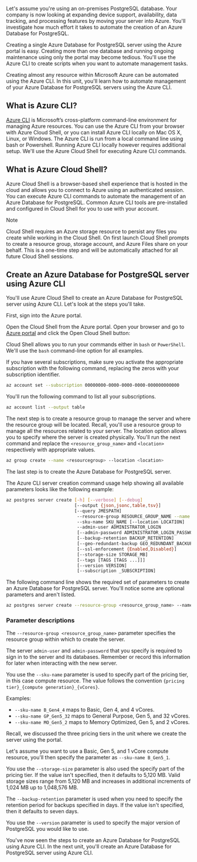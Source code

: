 Let's assume you're using an on-premises PostgreSQL database. Your company is now looking at expanding device support, availability, data tracking, and processing features by moving your server into Azure. You'll investigate how much effort it takes to automate the creation of an Azure Database for PostgreSQL.

Creating a single Azure Database for PostgreSQL server using the Azure portal is easy. Creating more than one database and running ongoing maintenance using only the portal may become tedious. You'll use the Azure CLI to create scripts when you want to automate management tasks.

Creating almost any resource within Microsoft Azure can be automated using the Azure CLI. In this unit, you'll learn how to automate management of your Azure Database for PostgreSQL servers using the Azure CLI.

## What is Azure CLI?

[Azure CLI](https://docs.microsoft.com/cli/azure/) is Microsoft’s cross-platform command-line environment for managing Azure resources. You can use the Azure CLI from your browser with Azure Cloud Shell, or you can install Azure CLI locally on Mac OS X, Linux, or Windows. The Azure CLI is run from a local command line using bash or Powershell. Running Azure CLI locally however requires additional setup. We'll use the Azure Cloud Shell for executing Azure CLI commands.

## What is Azure Cloud Shell?

Azure Cloud Shell is a browser-based shell experience that is hosted in the cloud and allows you to connect to Azure using an authenticated session. You can execute Azure CLI commands to automate the management of an Azure Database for PostgreSQL. Common Azure CLI tools are pre-installed and configured in Cloud Shell for you to use with your account.

> [!NOTE]
> Cloud Shell requires an Azure storage resource to persist any files you create while working in the Cloud Shell. On first launch Cloud Shell prompts to create a resource group, storage account, and Azure Files share on your behalf. This is a one-time step and will be automatically attached for all future Cloud Shell sessions.

## Create an Azure Database for PostgreSQL server using Azure CLI

You'll use Azure Cloud Shell to create an Azure Database for PostgreSQL server using Azure CLI. Let's look at the steps you'll take.

First, sign into the Azure portal.

Open the Cloud Shell from the Azure portal. Open your browser and go to [Azure portal](https://portal.azure.com?azure-portal=true) and click the Open Cloud Shell button:

Cloud Shell allows you to run your commands either in `bash` or `PowerShell`. We'll use the `bash` command-line option for all examples.

If you have several subscriptions, make sure you activate the appropriate subscription with the following command, replacing the zeros with your subscription identifier.

   ```bash
   az account set --subscription 00000000-0000-0000-0000-000000000000
   ```

You'll run the following command to list all your subscriptions.

   ```bash
   az account list --output table
   ```

The next step is to create a resource group to manage the server and where the resource group will be located. Recall, you'll use a resource group to manage all the resources related to your server. The location option allows you to specify where the server is created physically. You'll run the next command and replace the `<resource_group_name>` and `<location>` respectively with appropriate values.

   ```bash
   az group create --name <resourcegroup> --location <location>
   ```

The last step is to create the Azure Database for PostgreSQL server.

   The Azure CLI server creation command usage help showing all available parameters looks like the following example:

   ```bash
   az postgres server create [-h] [--verbose] [--debug]
                             [--output {json,jsonc,table,tsv}]
                             [--query JMESPATH]
                              --resource-group RESOURCE_GROUP_NAME --name SERVER_NAME
                              --sku-name SKU_NAME [--location LOCATION]
                              --admin-user ADMINISTRATOR_LOGIN
                              [--admin-password ADMINISTRATOR_LOGIN_PASSWORD]
                              [--backup-retention BACKUP_RETENTION]
                              [--geo-redundant-backup GEO_REDUNDANT_BACKUP]
                              [--ssl-enforcement {Enabled,Disabled}]
                              [--storage-size STORAGE_MB]
                              [--tags [TAGS [TAGS ...]]]
                              [--version VERSION]
                              [--subscription _SUBSCRIPTION]

   ```

   The following command line shows the required set of parameters to create an Azure Database for PostgreSQL server. You'll notice some are optional parameters and aren't listed.

   ```bash
   az postgres server create --resource-group <resource_group_name> --name <new_server_name> --admin-user <admin_user_name> --admin-password <server_admin_password> --sku-name <sku> --version <version_number>  --location <region_name> --storage-size <size> --backup-retention <days>
   ```

### Parameter descriptions

The `--resource-group <resource_group_name>` parameter specifies the resource group within which to create the server.

The server `admin-user` and `admin-password` that you specify is required to sign in to the server and its databases. Remember or record this information for later when interacting with the new server.

You use the `--sku-name` parameter is used to specify part of the pricing tier, in this case compute resource. The value follows the convention `{pricing tier}_{compute generation}_{vCores}`.

Examples:

- `--sku-name B_Gen4_4` maps to Basic, Gen 4, and 4 vCores.
- `--sku-name GP_Gen5_32` maps to General Purpose, Gen 5, and 32 vCores.
- `--sku-name MO_Gen5_2` maps to Memory Optimized, Gen 5, and 2 vCores.

Recall, we discussed the three pricing tiers in the unit where we create the server using the portal.

Let's assume you want to use a Basic, Gen 5, and 1 vCore compute resource, you'll then specify the parameter as `--sku-name B_Gen5_1`.

You use the `--storage-size` parameter is also used the specify part of the pricing tier. If the value isn't specified, then it defaults to 5,120 MB. Valid storage sizes range from 5,120 MB and increases in additional increments of 1,024 MB up to 1,048,576 MB.

The `--backup-retention` parameter is used when you need to specify the retention period for backups specified in days. If the value isn't specified, then it defaults to seven days.

You use the `--version` parameter is used to specify the major version of PostgreSQL you would like to use.

You've now seen the steps to create an Azure Database for PostgreSQL using Azure CLI. In the next unit, you'll create an Azure Database for PostgreSQL server using Azure CLI.